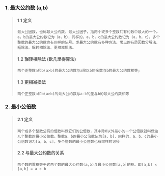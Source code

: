 ### 1. 最大公约数 (a,b)
> #### 1.1 定义
> ```
> 最大公因数，也称最大公约数、最大公因子，指两个或多个整数共有约数中最大的一个。a，b的最大公约数记为（a，b），同样的，a，b，c的最大公约数记为（a，b，c），多个整数的最大公约数也有同样的记号。求最大公约数有多种方法，常见的有质因数分解法、短除法、辗转相除法、更相减损法。
> ```
> #### 1.2 辗转相除法 (欧几里得算法)
> ```
> 两个正整数a和b(a>b)的最大公约数与a除以b的余数与b的最大公约数相等;
> ```
> #### 1.3 更相减损法
> ```
> 两个正整数a和b(a>b)的最大公约数与a-b的差与b的最大公约数相等
> ```
### 2. 最小公倍数 
> #### 2.1 定义
> ```
> 两个或多个整数公有的倍数叫做它们的公倍数，其中除0以外最小的一个公倍数就叫做这几个整数的最小公倍数。整数a，b的最小公倍数记为[a，b]，同样的，a，b，c的最小公倍数记为[a，b，c]，多个整数的最小公倍数也有同样的记号
> ```
> #### 2.2 与最大公约数的关系
> ```
> 两个数的乘积等于这两个数的最大公约数(a,b)与最小公倍数[a,b]的积。即(a,b) × [a,b] = a × b
> ```

